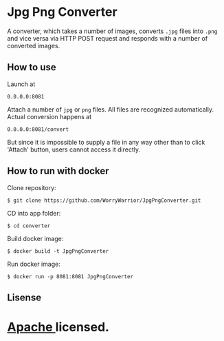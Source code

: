 # Jpg Png Converter

A converter, which takes a number of images, converts `.jpg` files into `.png` and vice versa via HTTP POST request and responds with a number of converted images.

## How to use

Launch at
``` 
0.0.0.0:8081
```
Attach a number of `jpg` or `png` files. All files are recognized automatically.
Actual conversion happens at
``` 
0.0.0.0:8081/convert
```
But since it is impossible to supply a file in any way other than to click 'Attach' button, users cannot access it directly.

## How to run with docker
Clone repository:
``` console
$ git clone https://github.com/WorryWarrior/JpgPngConverter.git
```
CD into app folder:
``` console
$ cd converter
```
Build docker image:
``` console
$ docker build -t JpgPngConverter
```
Run docker image:
``` console
$ docker run -p 8081:8081 JpgPngConverter
```

## Lisense
[Apache ](./LICENSE) licensed.
=======